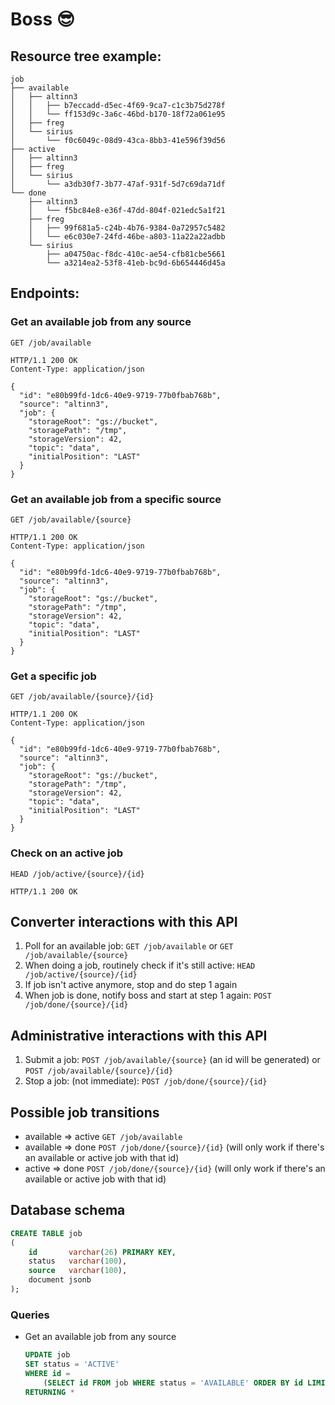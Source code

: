 # Boss 😎

## Resource tree example:
```
job
├── available
│   ├── altinn3
│   │   ├── b7eccadd-d5ec-4f69-9ca7-c1c3b75d278f
│   │   └── ff153d9c-3a6c-46bd-b170-18f72a061e95
│   ├── freg
│   └── sirius
│       └── f0c6049c-08d9-43ca-8bb3-41e596f39d56
├── active
│   ├── altinn3
│   ├── freg
│   └── sirius
│       └── a3db30f7-3b77-47af-931f-5d7c69da71df
└── done
    ├── altinn3
    │   └── f5bc84e8-e36f-47dd-804f-021edc5a1f21
    ├── freg
    │   ├── 99f681a5-c24b-4b76-9384-0a72957c5482
    │   └── e6c030e7-24fd-46be-a803-11a22a22adbb
    └── sirius
        ├── a04750ac-f8dc-410c-ae54-cfb81cbe5661
        └── a3214ea2-53f8-41eb-bc9d-6b654446d45a

```

## Endpoints:

### Get an available job from any source
```
GET /job/available

HTTP/1.1 200 OK
Content-Type: application/json

{
  "id": "e80b99fd-1dc6-40e9-9719-77b0fbab768b",
  "source": "altinn3",
  "job": {
    "storageRoot": "gs://bucket",
    "storagePath": "/tmp",
    "storageVersion": 42,
    "topic": "data",
    "initialPosition": "LAST"
  }
}
```

### Get an available job from a specific source
```
GET /job/available/{source}

HTTP/1.1 200 OK
Content-Type: application/json

{
  "id": "e80b99fd-1dc6-40e9-9719-77b0fbab768b",
  "source": "altinn3",
  "job": {
    "storageRoot": "gs://bucket",
    "storagePath": "/tmp",
    "storageVersion": 42,
    "topic": "data",
    "initialPosition": "LAST"
  }
}
```

### Get a specific job
```
GET /job/available/{source}/{id}

HTTP/1.1 200 OK
Content-Type: application/json

{
  "id": "e80b99fd-1dc6-40e9-9719-77b0fbab768b",
  "source": "altinn3",
  "job": {
    "storageRoot": "gs://bucket",
    "storagePath": "/tmp",
    "storageVersion": 42,
    "topic": "data",
    "initialPosition": "LAST"
  }
}
```

### Check on an active job
```
HEAD /job/active/{source}/{id}

HTTP/1.1 200 OK
```

## Converter interactions with this API
1. Poll for an available job:
    `GET /job/available` or `GET /job/available/{source}`
2. When doing a job, routinely check if it's still active:
    `HEAD /job/active/{source}/{id}`
3. If job isn't active anymore, stop and do step 1 again
4. When job is done, notify boss and start at step 1 again:
    `POST /job/done/{source}/{id}`

## Administrative interactions with this API
1. Submit a job:
    `POST /job/available/{source}` (an id will be generated) or `POST /job/available/{source}/{id}`
2. Stop a job: (not immediate):
    `POST /job/done/{source}/{id}`

## Possible job transitions
* available => active `GET /job/available`
* available => done   `POST /job/done/{source}/{id}` (will only work if there's an available or active job with that id) 
* active => done      `POST /job/done/{source}/{id}` (will only work if there's an available or active job with that id)

## Database schema
```sql
CREATE TABLE job
(
    id       varchar(26) PRIMARY KEY,
    status   varchar(100),
    source   varchar(100),
    document jsonb
);
```

### Queries
* Get an available job from any source
    ```sql
    UPDATE job
    SET status = 'ACTIVE'
    WHERE id =
        (SELECT id FROM job WHERE status = 'AVAILABLE' ORDER BY id LIMIT 1)
    RETURNING *
    ```

